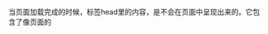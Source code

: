 当页面加载完成的时候，标签head里的内容，是不会在页面中呈现出来的。它包含了像页面的<title>(标题) ,引入CSS(如果你想用CSS来美化页面内容)，图标和其他的元数据(比如 作者，关键词，摘要)。
```
<!DOCTYPE html>
<html>
  <head>
    <meta charset="utf-8">
    <meta name="author" content="Chris Mills">
    <meta name="description" content="The MDN Learning Area aims to provide
complete beginners to the Web with all they need to know to get
started with developing web sites and applications.">
    <title>My test page</title>
  </head>
  <body>
    <p>This is my page</p>
  </body>
</html>
```
## 什么是Head标签 
head 标签是 `<head>` 元素的内容， head的内容不会在浏览器中显示，它包含了页面的元数据。

## 标题
`<title>` 给 html 文档添加标题 
```
<title>My test page</title>
```

## 元数据 <meta> 元素

### 指定字符编码
```
<meta charset="utf-8">
```
### 添加作者和描述
* name 特性指定了meta 元素的类型; 说明该元素包含了什么类型的信息。
* content 指定了实际的元数据内容。
```
<meta name="author" content="Chris Mills">
<meta name="description" content="The MDN Learning Area aims to provide
complete beginners to the Web with all they need to know to get
started with developing web sites and applications.">
```

## CSS
```
<link rel="stylesheet" href="my-css-file.css">
```
# JavaScript 
```
<script src="my-js-file.js"></script>
```